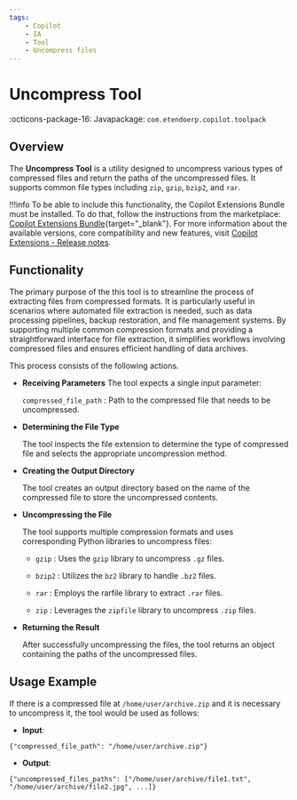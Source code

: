 ```yaml
---
tags:
    - Copilot
    - IA
    - Tool
    - Uncompress files
---
```


# Uncompress Tool

:octicons-package-16: Javapackage: `com.etendoerp.copilot.toolpack`

## Overview

The **Uncompress Tool** is a utility designed to uncompress various types of compressed files and return the paths of the uncompressed files. It supports common file types including `zip`, `gzip`, `bzip2`, and `rar`.

!!!info
    To be able to include this functionality, the Copilot Extensions Bundle must be installed. To do that, follow the instructions from the marketplace: [Copilot Extensions Bundle](https://marketplace.etendo.cloud/?#/product-details?module=82C5DA1B57884611ABA8F025619D4C05){target="\_blank"}. For more information about the available versions, core compatibility and new features, visit [Copilot Extensions - Release notes](../../../whats-new/release-notes/etendo-copilot/bundles/release-notes.md).

## Functionality

The primary purpose of the this tool is to streamline the process of extracting files from compressed formats. It is particularly useful in scenarios where automated file extraction is needed, such as data processing pipelines, backup restoration, and file management systems. By supporting multiple common compression formats and providing a straightforward interface for file extraction, it simplifies workflows involving compressed files and ensures efficient handling of data archives.

This process consists of the following actions.

- **Receiving Parameters**
    The tool expects a single input parameter:

    `compressed_file_path` : Path to the compressed file that needs to be uncompressed.

- **Determining the File Type**

    The tool inspects the file extension to determine the type of compressed file and selects the appropriate uncompression method.

- **Creating the Output Directory**

    The tool creates an output directory based on the name of the compressed file to store the uncompressed contents.

- **Uncompressing the File**

    The tool supports multiple compression formats and uses corresponding Python libraries to uncompress files:

    - `gzip` : Uses the `gzip` library to uncompress `.gz` files.

    - `bzip2` : Utilizes the `bz2` library to handle `.bz2` files.

    - `rar` : Employs the rarfile library to extract `.rar` files.

    - `zip` : Leverages the `zipfile` library to uncompress `.zip` files.

- **Returning the Result**

    After successfully uncompressing the files, the tool returns an object containing the paths of the uncompressed files.

## Usage Example

If there is a compressed file at `/home/user/archive.zip` and it is necessary to uncompress it, the tool would be used as follows:

- **Input**:

```
{"compressed_file_path": "/home/user/archive.zip"}
```

- **Output**:

```
{"uncompressed_files_paths": ["/home/user/archive/file1.txt", "/home/user/archive/file2.jpg", ...]}
```
